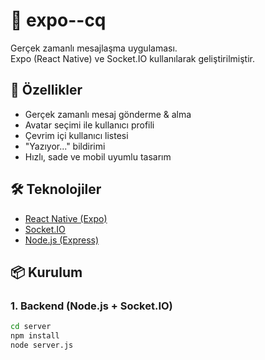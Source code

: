 # 📡 expo--cq

Gerçek zamanlı mesajlaşma uygulaması.  
Expo (React Native) ve Socket.IO kullanılarak geliştirilmiştir.

## 🚀 Özellikler

- Gerçek zamanlı mesaj gönderme & alma
- Avatar seçimi ile kullanıcı profili
- Çevrim içi kullanıcı listesi
- "Yazıyor..." bildirimi
- Hızlı, sade ve mobil uyumlu tasarım

## 🛠️ Teknolojiler

- [React Native (Expo)](https://expo.dev/)
- [Socket.IO](https://socket.io/)
- [Node.js (Express)](https://expressjs.com/)

## 📦 Kurulum

### 1. Backend (Node.js + Socket.IO)

```bash
cd server
npm install
node server.js
